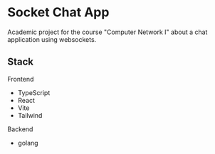 # Socket Chat App

Academic project for the course "Computer Network I" about a chat application using websockets.

## Stack

Frontend

- TypeScript
- React
- Vite
- Tailwind

Backend

- golang
